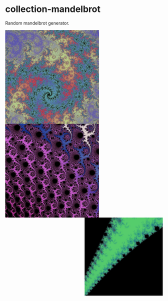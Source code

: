 # collection-mandelbrot
Random mandelbrot generator. 

<img align="left" width="300" height="300" src="https://github.com/FractalLAB/collection-mandelbrot/blob/main/uploads/FIxrLV0XMAwMLDm.jpeg">

<img align="center" width="300" height="300" src="https://github.com/FractalLAB/collection-mandelbrot/blob/main/uploads/FIxs4E-X0AE01iM.jpeg">

<img align="right" width="250" height="250" src="https://github.com/FractalLAB/collection-mandelbrot/blob/main/uploads/FIxraalXoAECW7t.jpeg">
